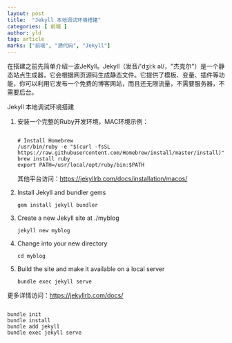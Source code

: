 ```yaml
---
layout: post
title:  "Jekyll 本地调试环境搭建"
categories: [ 前端 ]
author: yld
tag: article
marks: ["前端", "源代码", "Jekyll"]
---
```


<p>在搭建之前先简单介绍一波JeKyll。Jekyll（发音/'dʒiːk əl/，"杰克尔"）是一个静态站点生成器，它会根据网页源码生成静态文件。它提供了模板、变量、插件等功能，你可以利用它发布一个免费的博客网站，而且还无限流量，不需要服务器，不需要后台。</p>

<p>
Jekyll 本地调试环境搭建
</p>
<ol>

<li>
  <p>安装一个完整的Ruby开发环境，MAC环境示例：</p>
<pre><code>
# Install Homebrew
/usr/bin/ruby -e "$(curl -fsSL https://raw.githubusercontent.com/Homebrew/install/master/install)"
brew install ruby
export PATH=/usr/local/opt/ruby/bin:$PATH
</code></pre>
  <p>其他平台访问：<a href="https://jekyllrb.com/docs/installation/macos/" target="blank">https://jekyllrb.com/docs/installation/macos/</a></p>
</li>

<li>Install Jekyll and bundler gems
<pre><code>gem install jekyll bundler</code></pre>
</li>

<li>Create a new Jekyll site at ./myblog
<pre><code>jekyll new myblog</code></pre>
</li>
<li>Change into your new directory
<pre><code>cd myblog</code></pre>
</li>
<li>Build the site and make it available on a local server
<pre><code>bundle exec jekyll serve</code></pre>
</li>

</ol>

<p>更多详情访问：<a href="https://jekyllrb.com/docs/" target="_blank">https://jekyllrb.com/docs/</a></p>
<pre><code>
bundle init
bundle install
bundle add jekyll
bundle exec jekyll serve
</code></pre>
